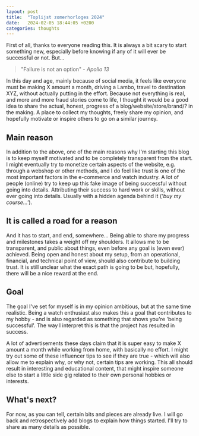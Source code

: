 ```yaml
---
layout: post
title:  "Toplijst zomerhorloges 2024"
date:   2024-02-05 18:44:05 +0200
categories: thoughts
---
```

First of all, thanks to everyone reading this. It is always a bit scary to start something new, especially before knowing if any of it will ever be successful or not. But...

> "Failure is not an option" -  _Apollo 13_

In this day and age, mainly because of social media, it feels like everyone must be making X amount a month, driving a Lambo, travel to destination XYZ, without actually putting in the effort. Because not everything is real, and more and more fraud stories come to life, I thought it would be a good idea to share the actual, honest, progress of a blog/website/store/brand/? in the making. A place to collect my thoughts, freely share my opinion, and hopefully motivate or inspire others to go on a similar journey.

## Main reason
In addition to the above, one of the main reasons why I'm starting this blog is to keep myself motivated and to be completely transparent from the start. I might eventually try to monetize certain aspects of the website, e.g. through a webshop or other methods, and I do feel like trust is one of the most important factors in the e-commerce and watch industry. A lot of people (online) try to keep up this fake image of being successful without going into details. Attributing their success to hard work or skills, without ever going into details. Usually with a hidden agenda behind it (_'buy my course...'_).

## It is called a road for a reason
And it has to start, and end, somewhere... Being able to share my progress and milestones takes a weight off my shoulders. It allows me to be transparent, and public about things, even before any goal is (even ever) achieved. Being open and honest about my setup, from an operational, financial, and technical point of view, should also contribute to building trust. It is still unclear what the exact path is going to be but, hopefully, there will be a nice reward at the end. 

## Goal
The goal I've set for myself is in my opinion ambitious, but at the same time realistic. Being a watch enthusiast also makes this a goal that contributes to my hobby - and is also regarded as something that shows you're 'being successful'. The way I interpret this is that the project has resulted in success.

A lot of advertisements these days claim that it is super easy to make X amount a month while working from home, with basically no effort. I might try out some of these influencer tips to see if they are true - which will also allow me to explain why, or why not, certain tips are working. This all should result in interesting and educational content, that might inspire someone else to start a little side gig related to their own personal hobbies or interests.

## What's next?
For now, as you can tell, certain bits and pieces are already live. I will go back and retrospectively add blogs to explain how things started. I'll try to share as many details as possible. 